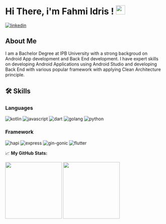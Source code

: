 # Hi There, i'm Fahmi Idris ! <img src="https://media.giphy.com/media/hvRJCLFzcasrR4ia7z/giphy.gif" width="29px">

[![linkedin](https://img.shields.io/badge/Linkedin-0e76a8?style=for-the-badge&logo=Linkedin&logoColor=white)](https://www.linkedin.com/in/fahmi-idris-87ba22259/)

## About Me
I am a Bachelor Degree at IPB University with a strong backgroud on Android App development and Back End 
development. I have expert skills on developing Android Applications using Android Studio and developing Back 
End with various popular framework with applying Clean Architecture principle.

## 🛠️ Skills

### Languages

![kotlin](https://img.shields.io/badge/Kotlin-00A7D0?style=for-the-badge&logo=kotlin&logoColor=white)
![javascript](https://img.shields.io/badge/JavaScript-323330?style=for-the-badge&logo=javascript&logoColor=F7DF1E)
![dart](https://img.shields.io/badge/Dart-28B6F6?style=for-the-badge&logo=dart&logoColor=white)
![golang](https://img.shields.io/badge/Golang-00A7D0?style=for-the-badge&logo=golang&logoColor=white)
![python](https://img.shields.io/badge/Python-3776AB?style=for-the-badge&logo=python&logoColor=white)

### Framework

![hapi](https://img.shields.io/badge/Hapi.js-00A7D0?style=for-the-badge&logo=hapi&logoColor=white)
![express](https://img.shields.io/badge/Express.js-84BA41?style=for-the-badge&logo=express&logoColor=FFFFFF)
![gin-gonic](https://img.shields.io/badge/Gin%20Gonic-20232A?style=for-the-badge&logo=gin&logoColor=FFFFFF)
![flutter](https://img.shields.io/badge/flutter-66B1F1?style=for-the-badge&logo=flutter&logoColor=61DAFB)


📈 **My GitHub Stats:**

<p>
  <img height="180em" src="https://github-readme-stats.vercel.app/api?username=fahmiidris007&show_icons=true&locale=en" />
  <img height="180em" src="https://github-readme-stats.vercel.app/api/top-langs/?username=fahmiidris007&exclude_repo=KNN-Image-Classification&show_icons=true&hide_border=true&layout=compact&langs_count=8"/>
</p>
